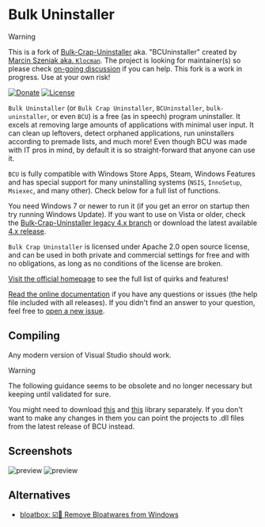 # Bulk Uninstaller

> [!WARNING]
> This is a fork of [Bulk-Crap-Uninstaller](https://github.com/Klocman/Bulk-Crap-Uninstaller) aka. "BCUninstaller" created by [Marcin Szeniak aka. `Klocman`](https://github.com/Klocman). The project is looking for maintainer(s) so please check [on-going discussion](https://github.com/Klocman/Bulk-Crap-Uninstaller/discussions/289) if you can help. This fork is a work in progress. Use at your own risk!

[![Donate](https://img.shields.io/badge/donate-paypal-brightgreen.svg)](http://klocmansoftware.weebly.com/donate.html)
[![License](https://img.shields.io/github/license/joelvaneenwyk/bulk-uninstaller.svg)](https://github.com/joelvaneenwyk/bulk-uninstaller/blob/develop/LICENSE)

`Bulk Uninstaller` (or `Bulk Crap Uninstaller`, `BCUninstaller`, `bulk-uninstaller`, or even `BCU`) is a free (as in speech) program uninstaller. It excels at removing large amounts of applications with minimal user input. It can clean up leftovers, detect orphaned applications, run uninstallers according to premade lists, and much more! Even though BCU was made with IT pros in mind, by default it is so straight-forward that anyone can use it.

`BCU` is fully compatible with Windows Store Apps, Steam, Windows Features and has special support for many uninstalling systems (`NSIS`, `InnoSetup`, `Msiexec`, and many other). Check below for a full list of functions.

You need Windows 7 or newer to run it (if you get an error on startup then try running Windows Update). If you want to use on Vista or older, check the [Bulk-Crap-Uninstaller legacy 4.x branch](https://github.com/Klocman/Bulk-Crap-Uninstaller/tree/legacy-4.x) or download the latest available [4.x release](https://github.com/Klocman/Bulk-Crap-Uninstaller/releases/tag/v4.16).

`Bulk Crap Uninstaller` is licensed under Apache 2.0 open source license, and can be used in both private and commercial settings for free and with no obligations, as long as no conditions of the license are broken.

[Visit the official homepage](https://www.bcuninstaller.com/) to see the full list of quirks and features!

[Read the online documentation](https://htmlpreview.github.io/?https://github.com/Klocman/Bulk-Crap-Uninstaller/blob/master/doc/BCU_manual.html) if you have any questions or issues (the help file included with all releases). If you didn't find an answer to your question, feel free to [open a new issue](https://github.com/Klocman/Bulk-Crap-Uninstaller/issues/new).

## Compiling

Any modern version of Visual Studio should work.

> [!WARNING]
> The following guidance seems to be obsolete and no longer necessary but keeping until validated for sure.

You might need to download [this](https://github.com/Klocman/UpdateSystem) and [this](https://sourceforge.net/p/kloctoolslibrary/) library separately. If you don't want to make any changes in them you can point the projects to .dll files from the latest release of BCU instead.

## Screenshots

![preview](../gh-pages/assets/1.png)
![preview](../gh-pages/assets/4.png)

## Alternatives

- [bloatbox: ☑️🌠 Remove Bloatwares from Windows](https://github.com/builtbybel/bloatbox)
